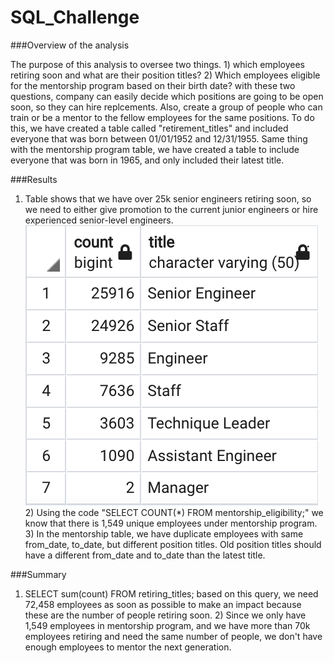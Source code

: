 # SQL_Challenge

###Overview of the analysis

The purpose of this analysis to oversee two things. 1) which employees retiring soon and what are their position titles? 2) Which employees eligible for the mentorship program based on their birth date? with these two questions, company can easily decide which positions are going to be open soon, so they can hire replcements. Also, create a group of people who can train or be a mentor to the fellow employees for the same positions. To do this, we have created a table called "retirement_titles" and included everyone that was born between 01/01/1952 and 12/31/1955. Same thing with the mentorship program table, we have created a table to include everyone that was born in 1965, and only included their latest title.

###Results

1) Table shows that we have over 25k senior engineers retiring soon, so we need to either give promotion to the current junior engineers or hire experienced senior-level engineers.![employee positions table](https://github.com/dilnigar1007/SQL_Challenge/blob/main/table%201.png) 2) Using the code "SELECT COUNT(*) FROM mentorship_eligibility;" we know that there is 1,549 unique employees under mentorship program. 3) In the mentorship table, we have duplicate employees with same from_date, to_date, but different position titles. Old position titles should have a different from_date and to_date than the latest title.

###Summary

1) SELECT sum(count) FROM retiring_titles; based on this query, we need 72,458 employees as soon as possible to make an impact because these are the number of people retiring soon. 2) Since we only have 1,549 employees in mentorship program, and we have more than 70k employees retiring and need the same number of people, we don't have enough employees to mentor the next generation.
